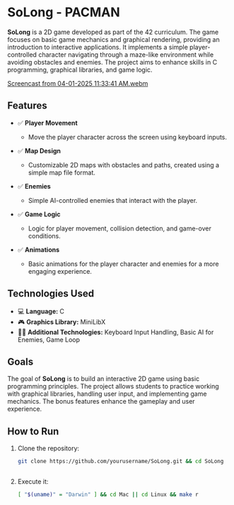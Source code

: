 # SoLong - PACMAN

**SoLong** is a 2D game developed as part of the 42 curriculum. The game focuses on basic game mechanics and graphical rendering, providing an introduction to interactive applications. It implements a simple player-controlled character navigating through a maze-like environment while avoiding obstacles and enemies. The project aims to enhance skills in C programming, graphical libraries, and game logic.

 [Screencast from 04-01-2025 11:33:41 AM.webm](https://github.com/user-attachments/assets/69048638-f20f-4c05-93ce-943fa70fe270)

## Features

- ✅ **Player Movement**  
  - Move the player character across the screen using keyboard inputs.
  
- ✅ **Map Design**  
  - Customizable 2D maps with obstacles and paths, created using a simple map file format.
  
- ✅ **Enemies**  
  - Simple AI-controlled enemies that interact with the player.
  
- ✅ **Game Logic**  
  - Logic for player movement, collision detection, and game-over conditions.

- ✅ **Animations**  
  - Basic animations for the player character and enemies for a more engaging experience.

## Technologies Used

- 💻 **Language:** C  
- 🎮 **Graphics Library:** MiniLibX  
- 🧑‍💻 **Additional Technologies:** Keyboard Input Handling, Basic AI for Enemies, Game Loop

## Goals

The goal of **SoLong** is to build an interactive 2D game using basic programming principles. The project allows students to practice working with graphical libraries, handling user input, and implementing game mechanics. The bonus features enhance the gameplay and user experience.

## How to Run

1. Clone the repository:
   ```bash
   git clone https://github.com/yourusername/SoLong.git && cd SoLong
 

2. Execute it:
   ```bash
   [ "$(uname)" = "Darwin" ] && cd Mac || cd Linux && make r
